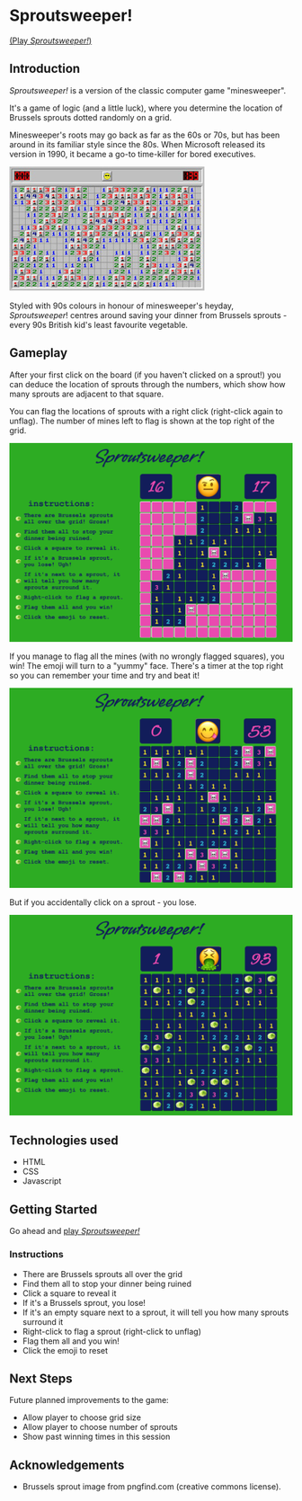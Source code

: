 # Sproutsweeper!

[(Play *Sproutsweeper!*)](https://jamiepantling.github.io/sproutsweeper/)

## Introduction

*Sproutsweeper!* is a version of the classic computer game "minesweeper". 

It's a game of logic (and a little luck), where you determine the location of Brussels sprouts dotted randomly on a grid.

Minesweeper's roots may go back as far as the 60s or 70s, but has been around in its familiar style since the 80s. When Microsoft released its version in 1990, it became a go-to time-killer for bored executives.

![screenshot of windows minesweeper](/img/windows.jpg "Windows minesweeper")

Styled with 90s colours in honour of minesweeper's heyday, *Sproutsweeper*! centres around saving your dinner from Brussels sprouts - every 90s British kid's least favourite vegetable.

## Gameplay

After your first click on the board (if you haven't clicked on a sprout!) you can deduce the location of sprouts through the numbers, which show how many sprouts are adjacent to that square.

You can flag the locations of sprouts with a right click (right-click again to unflag). The number of mines left to flag is shown at the top right of the grid.

![Screenshot of sproutsweeper mid-game](/img/mid-game.png "mid-game")

If you manage to flag all the mines (with no wrongly flagged squares), you win! The emoji will turn to a "yummy" face. There's a timer at the top right so you can remember your time and try and beat it!

![Screenshot of sproutsweeper following win](/img/win.png "win")

But if you accidentally click on a sprout - you lose. 

![Screenshot of sproutsweeper following loss](/img/lose.png "lose")

## Technologies used

* HTML
* CSS
* Javascript


## Getting Started

Go ahead and [play *Sproutsweeper!*](https://jamiepantling.github.io/sproutsweeper/) 

### Instructions

* There are Brussels sprouts all over the grid
* Find them all to stop your dinner being ruined
* Click a square to reveal it
* If it's a Brussels sprout, you lose! 
* If it's an empty square next to a sprout, it will tell you how many sprouts surround it
* Right-click to flag a sprout (right-click to unflag)
* Flag them all and you win!
* Click the emoji to reset

## Next Steps

Future planned improvements to the game:

* Allow player to choose grid size
* Allow player to choose number of sprouts
* Show past winning times in this session

## Acknowledgements

* Brussels sprout image from pngfind.com (creative commons license).
